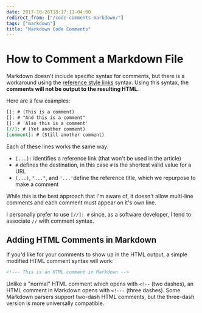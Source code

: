 ```yaml
---
date: 2017-10-26T18:17:11-04:00
redirect_from: ["/code-comments-markdown/"]
tags: ["markdown"]
title: "Markdown Code Comments"
---
```


# How to Comment a Markdown File

Markdown doesn't include specific syntax for comments, but there is a workaround using the [reference style links](https://daringfireball.net/projects/markdown/syntax#link) syntax. Using this syntax, the **comments will not be output to the resulting HTML**. 

Here are a few examples:

```markdown
[]: # (This is a comment)
[]: # "And this is a comment"
[]: # 'Also this is a comment'
[//]: # (Yet another comment)
[comment]: # (Still another comment)
```

Each of these lines works the same way:

* `[...]:` identifies a reference link (that won't be used in the article)
* `#` defines the destination, in this case `#` is the shortest valid value for a URL
* `(...)`, `"..."`, and `'...'`define the reference title, which we repurpose to make a comment

While this is the best approach that I'm aware of, it doesn't allow multi-line comments and each comment must appear on it's own line.

I personally prefer to use `[//]: #` since, as a software developer, I tend to associate `//` with comment syntax.

## Adding HTML Comments in Markdown

If you'd like for your comments to show up in the HTML output, a simple modified HTML comment syntax will work:

```markdown
<!--- This is an HTML comment in Markdown -->
```

Unlike a "normal" HTML comment which opens with `<!--` (two dashes), an HTML comment in Markdown opens with `<!---` (three dashes). Some Markdown parsers support two-dash HTML comments, but the three-dash version is more universally compatible.

[//]: # (Test:)
<!--- This is an HTML comment in Markdown -->